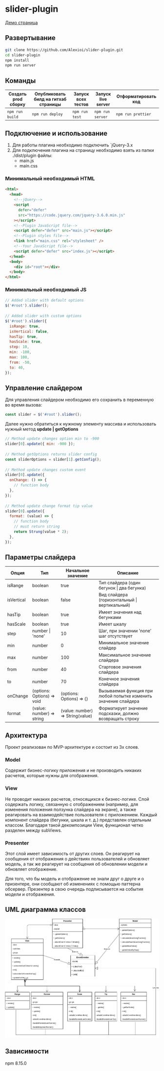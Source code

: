 # slider-plugin

[Демо страница](https://alexioi.github.io/slider-plugin/)

## Развертывание

```bash
git clone https://github.com/Alexioi/slider-plugin.git
cd slider-plugin
npm install
npm run server
```

## Команды

| Создать prod сборку | Опубликовать билд на гитхаб страницы | Запуск всех тестов | Запуск live server | Отформатировать код |
| ------------------- | ------------------------------------ | ------------------ | ------------------ | ------------------- |
| `npm run build`     | `npm run deploy`                     | `npm run test`     | `npm run server`   | `npm run prettier`  |

## Подключение и использование

1. Для работы плагина необходимо подключить `jQuery-3.x
2. Для подключения плагина на страницу необходимо взять из папки ./dist/plugin файлы:
   - main.js
   - main.css

### Минимальный необходимый HTML

```html
<html>
  <head>
    <!--jQuery-->
    <script
      defer="defer"
      src="https://code.jquery.com/jquery-3.6.0.min.js"
    ></script>
    <!--Plugin JavaScript file-->
    <script defer="defer" src="main.js"></script>
    <!--Plugin styles file-->
    <link href="main.css" rel="stylesheet" />
    <!--Your JavaScript file-->
    <script defer="defer" src="index.js"></script>
  </head>
  <body>
    <div id="root"></div>
  </body>
</html>
```

### Минимальный необходимый JS

```javascript
// Added slider with default options
$('#root').slider();

// Added slider with custom options
$('#root').slider({
  isRange: true,
  isVertical: false,
  hasTip: true,
  hasScale: true,
  step: 10,
  min: -100,
  max: 100,
  from: -50,
  to: 40,
});
```

## Управление слайдером

Для управления слайдером необходимо его сохранить в переменную во время вызова:

```javascript
const slider = $('#root').slider();
```

Далее нужно обратиться к нужному элементу массива и использовать нужный метод **update | getOptions**

```javascript
// Method update changes option min to -900
slider[0].update({ min: -900 });

// Method getOptions returns slider config
const sliderOptions = slider[1].getConfig();

// Method update changes custom event
slider[0].update({
  onChange: () => {
    // function body
  },
});

// Method update change format tip value
slider[0].update({
  format: (value) => {
    // function body
    // must return string
    return Strung(value * 2);
  },
});
```

## Параметры слайдера

| Опция      | Тип                        | Начальное значение               | Описание                                                        |
| ---------- | -------------------------- | -------------------------------- | --------------------------------------------------------------- |
| isRange    | boolean                    | true                             | Тип слайдера (один бегунок \| два бегунка)                      |
| isVertical | boolean                    | false                            | Вид слайдера (горизонтальный \| вертикальный)                   |
| hasTip     | boolean                    | true                             | Имеет значения над бегунками                                    |
| hasScale   | boolean                    | true                             | Имеет шкалу                                                     |
| step       | number \| 'none'           | 10                               | Шаг, при значении 'none' шаг отсутствует                        |
| min        | number                     | 0                                | Минимальное значение слайдер                                    |
| max        | number                     | 100                              | Максимальное значение слайдера                                  |
| from       | number                     | 40                               | Стартовое значения слайдера                                     |
| to         | number                     | 70                               | Конечное значения слайдера                                      |
| onChange   | (options: Options) => void | (options: Options) => {}         | Вызываемая функция при любой попытке изменить значение слайдера |
| format     | (value: number) => string  | (value: number) => String(value) | Форматирует значение подсказки, должно возвращать строку        |

## Архитектура

Проект реализован по MVP-архитектуре и состоит из 3х слоев.

### Model

Содержит бизнес-логику приложения и не производить никаких расчетов, которые нужны для отображения.

### View

Не проводит никаких расчетов, относящихся к бизнес-логике. Слой содержать логику, связанную с отображением (например, для изменения положения ползунка слайдера на экране), а также реагировать на взаимодействие пользователя с приложением. Каждый компонент слайдера (бегунки, шкала и т. д.) представлен отдельным классом. Благодаря такой декомпозиции View, функционал четко разделен между subViews.

### Presenter

Этот слой имеет зависимость от других слоев. Он реагирует на сообщения от отображения о действиях пользователей и обновляет модель, а так же реагирует на сообщения об обновлении модели и обновляет отображение.

Для того, что бы модель и отображение не знали друг о друге и о призентере, они сообщают об изменениях с помощью паттерна обсервер. Презентер в свою очередь подписывается на события модели и отображения.

## UML диаграмма классов

![Screenshot](UML/uml.png)

## Зависимости

npm 8.15.0
